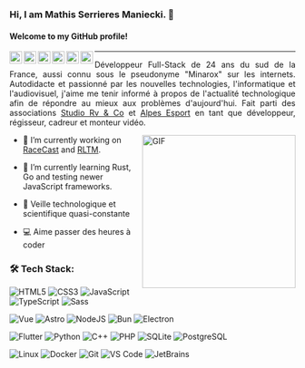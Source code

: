 ### Hi, I am Mathis Serrieres Maniecki. 👋

#### Welcome to my GitHub profile!

<div>

[<img align="left" alt="Minarox | YouTube" width="22px" src="https://cdn.jsdelivr.net/npm/simple-icons@v3/icons/youtube.svg" />](https://youtube.com/@Minarox)
[<img align="left" alt="Minarox | Twitch" width="22px" src="https://cdn.jsdelivr.net/npm/simple-icons@v3/icons/twitch.svg" />](https://twitch.tv/minarox)
[<img align="left" alt="Minarox | X" width="22px" src="https://cdn.jsdelivr.net/npm/simple-icons@v3/icons/twitter.svg" />](https://x.com/@Minarox_)
[<img align="left" alt="Minarox | Instagram" width="22px" src="https://cdn.jsdelivr.net/npm/simple-icons@v3/icons/instagram.svg" />](https://instagram.com/minarox_)
[<img align="left" alt="Minarox | LinkedIn" width="22px" src="https://cdn.jsdelivr.net/npm/simple-icons@v3/icons/linkedin.svg" />](https://linkedin.com/in/mathis-sm)
[<img align="left" alt="Minarox | Email" width="22px" src="https://cdn.jsdelivr.net/npm/simple-icons@v3/icons/gmail.svg" />](mailto:contact@minarox.fr)

</div>

---
<div style="text-align: justify"> 

Développeur Full-Stack de 24 ans du sud de la France, aussi connu sous le pseudonyme "Minarox" sur les internets.
Autodidacte et passionné par les nouvelles technologies, l'informatique et l'audiovisuel, j'aime me tenir informé à propos de l'actualité technologique afin de répondre au mieux aux problèmes d'aujourd'hui.
Fait parti des associations [Studio Rv & Co](https://rvandco.fr) et [Alpes Esport](https://alpes-esport.fr) en tant que développeur, régisseur, cadreur et monteur vidéo.

</div>

<img align="right" height="270px" alt="GIF" src="https://i.pinimg.com/originals/e4/26/70/e426702edf874b181aced1e2fa5c6cde.gif" />

- 🔭 I’m currently working on [RaceCast](https://github.com/Minarox/RaceCast-Emitter) and [RLTM](https://github.com/Minarox/RLTM).

- 🌱 I’m currently learning Rust, Go and testing newer JavaScript frameworks.

- 📰 Veille technologique et scientifique quasi-constante

- 💻 Aime passer des heures à coder

### 🛠 Tech Stack:

![HTML5](https://img.shields.io/badge/-HTML-232323?logo=html5)
![CSS3](https://img.shields.io/badge/-CSS-232323?logo=css3)
![JavaScript](https://img.shields.io/badge/-JavaScript-232323?logo=javascript)
![TypeScript](https://img.shields.io/badge/-TypeScript-232323?logo=typescript)
![Sass](https://img.shields.io/badge/-Sass-232323?logo=sass)

![Vue](https://img.shields.io/badge/-Vue-232323?logo=vue.js)
![Astro](https://img.shields.io/badge/-Astro-232323?logo=astro)
![NodeJS](https://img.shields.io/badge/-NodeJS-232323?logo=node.js)
![Bun](https://img.shields.io/badge/-Bun-232323?logo=bun)
![Electron](https://img.shields.io/badge/-Electron-232323?logo=electron)

![Flutter](https://img.shields.io/badge/-Flutter-232323?logo=flutter)
![Python](https://img.shields.io/badge/-Python-232323?logo=python)
![C++](https://img.shields.io/badge/-C++-232323?logo=cplusplus)
![PHP](https://img.shields.io/badge/-PHP-232323?logo=php)
![SQLite](https://img.shields.io/badge/-SQLite-232323?logo=sqlite)
![PostgreSQL](https://img.shields.io/badge/-PostgreSQL-232323?logo=PostgreSQL)

![Linux](https://img.shields.io/badge/-Linux-232323?logo=linux)
![Docker](https://img.shields.io/badge/-Docker-232323?logo=docker)
![Git](https://img.shields.io/badge/-Git-232323?logo=git)
![VS Code](https://img.shields.io/badge/-VS%20Code-232323?logo=visual-studio-code)
![JetBrains](https://img.shields.io/badge/-JetBrains-232323?logo=jetbrains)
